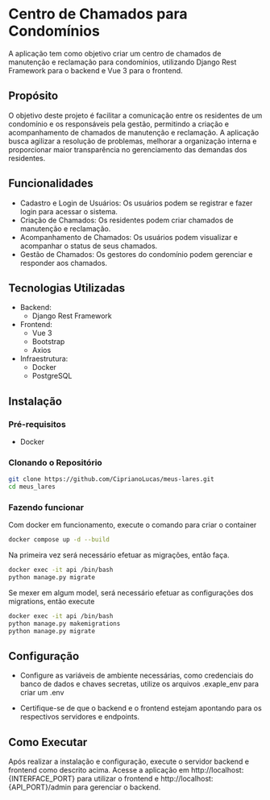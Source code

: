 # Centro de Chamados para Condomínios
A aplicação tem como objetivo criar um centro de chamados de manutenção e reclamação para condomínios, utilizando Django Rest Framework para o backend e Vue 3 para o frontend.

## Propósito
O objetivo deste projeto é facilitar a comunicação entre os residentes de um condomínio e os responsáveis pela gestão, permitindo a criação e acompanhamento de chamados de manutenção e reclamação. A aplicação busca agilizar a resolução de problemas, melhorar a organização interna e proporcionar maior transparência no gerenciamento das demandas dos residentes.

## Funcionalidades
- Cadastro e Login de Usuários: Os usuários podem se registrar e fazer login para acessar o sistema.
- Criação de Chamados: Os residentes podem criar chamados de manutenção e reclamação.
- Acompanhamento de Chamados: Os usuários podem visualizar e acompanhar o status de seus chamados.
- Gestão de Chamados: Os gestores do condomínio podem gerenciar e responder aos chamados.
## Tecnologias Utilizadas
- Backend:
    - Django Rest Framework
- Frontend:
    - Vue 3
    - Bootstrap
    - Axios
- Infraestrutura:
    - Docker
    - PostgreSQL

## Instalação
### Pré-requisitos
- Docker

### Clonando o Repositório

```bash
git clone https://github.com/CiprianoLucas/meus-lares.git
cd meus_lares
```

### Fazendo funcionar
Com docker em funcionamento, execute o comando para criar o container
```bash
docker compose up -d --build
```

Na primeira vez será necessário efetuar as migrações, então faça.
```bash
docker exec -it api /bin/bash
python manage.py migrate
```

Se mexer em algum model, será necessário efetuar as configurações dos migrations, então execute

```bash
docker exec -it api /bin/bash
python manage.py makemigrations
python manage.py migrate
```


## Configuração
- Configure as variáveis de ambiente necessárias, como credenciais do banco de dados e chaves secretas, utilize os arquivos .exaple_env para criar um .env

- Certifique-se de que o backend e o frontend estejam apontando para os respectivos servidores e endpoints.

## Como Executar
Após realizar a instalação e configuração, execute o servidor backend e frontend como descrito acima. Acesse a aplicação em http://localhost:{INTERFACE_PORT} para utilizar o frontend e http://localhost:{API_PORT}/admin para gerenciar o backend.

